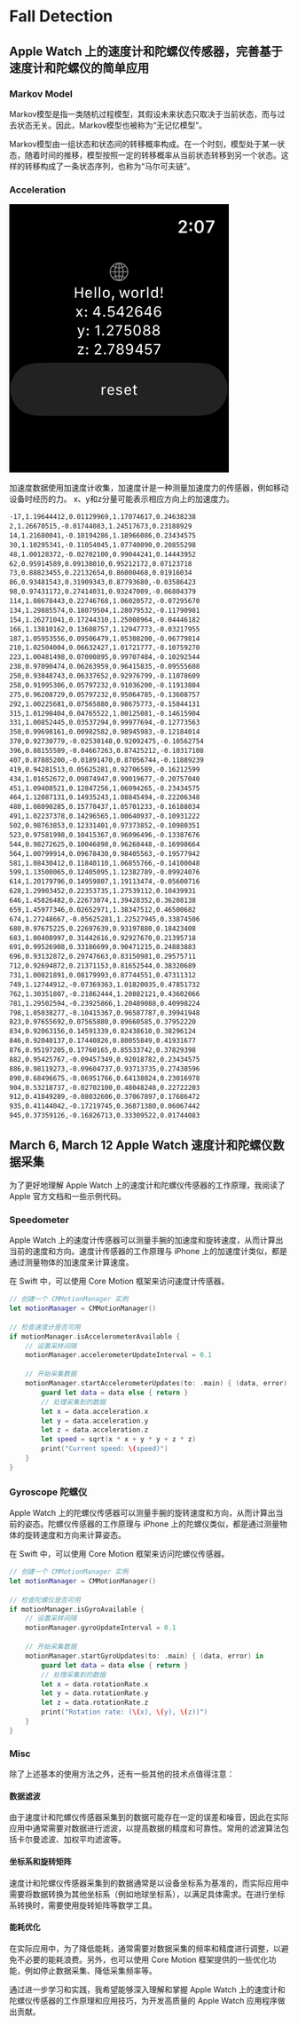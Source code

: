 <!--
 * @Author: Frank Chu
 * @Date: 2023-03-12 22:55:42
 * @LastEditors: Frank Chu
 * @LastEditTime: 2023-03-20 02:11:41
 * @FilePath: /FallDetection/README.md
 * @Description: 
 * 
 * Copyright (c) 2023 by ${git_name}, All Rights Reserved. 
-->
# Fall Detection

## Apple Watch 上的速度计和陀螺仪传感器，完善基于速度计和陀螺仪的简单应用

### Markov Model

Markov模型是指一类随机过程模型，其假设未来状态只取决于当前状态，而与过去状态无关。因此，Markov模型也被称为“无记忆模型”。

Markov模型由一组状态和状态间的转移概率构成。在一个时刻，模型处于某一状态，随着时间的推移，模型按照一定的转移概率从当前状态转移到另一个状态。这样的转移构成了一条状态序列，也称为“马尔可夫链”。

### Acceleration

![acceleration on apple watch](./resource/apple-watch-acceleration.PNG)

加速度数据使用加速度计收集，加速度计是一种测量加速度力的传感器，例如移动设备时经历的力。 x、y和z分量可能表示相应方向上的加速度力。

```txt
-17,1.19644412,0.01129969,1.17074617,0.24638238
2,1.26670515,-0.01744083,1.24517673,0.23188929
14,1.21680041,-0.10194286,1.18966086,0.23434575
30,1.10295341,-0.11054045,1.07740090,0.20855298
48,1.00128372,-0.02702100,0.99044241,0.14443952
62,0.95914589,0.09138010,0.95212172,0.07123718
73,0.88823455,0.22132654,0.86000468,0.01916034
86,0.93481543,0.31909343,0.87793680,-0.03586423
98,0.97431172,0.27414031,0.93247009,-0.06804379
114,1.08678443,0.22746768,1.06020572,-0.07295670
134,1.29885574,0.18079504,1.28079532,-0.11790981
154,1.26271041,0.17244310,1.25008964,-0.04446182
166,1.13810162,0.13608757,1.12947773,-0.03217955
187,1.05953556,0.09506479,1.05308200,-0.06779814
210,1.02504004,0.06632427,1.01721777,-0.10759270
223,1.00481498,0.07000895,0.99707484,-0.10292544
238,0.97090474,0.06263959,0.96415835,-0.09555608
250,0.93848743,0.06337652,0.92976799,-0.11078609
258,0.91995306,0.05797232,0.91036200,-0.11913804
275,0.96208729,0.05797232,0.95064785,-0.13608757
292,1.00225681,0.07565880,0.98675773,-0.15844131
315,1.01298404,0.04765522,1.00125081,-0.14615904
331,1.00852445,0.03537294,0.99977694,-0.12773563
350,0.99698161,0.00982582,0.98945983,-0.12184014
370,0.92730779,-0.02530148,0.92092475,-0.10562754
396,0.88155509,-0.04667263,0.87425212,-0.10317108
407,0.87885200,-0.01891470,0.87056744,-0.11889239
419,0.94281513,0.05625281,0.92706589,-0.16212599
434,1.01652672,0.09874947,0.99019677,-0.20757040
451,1.09408521,0.12847256,1.06094265,-0.23434575
464,1.12087131,0.14935243,1.08845494,-0.22206348
480,1.08090285,0.15770437,1.05701233,-0.16188034
491,1.02237378,0.14296565,1.00640937,-0.10931222
502,0.98763853,0.12331401,0.97373852,-0.10980351
523,0.97581998,0.10415367,0.96096496,-0.13387676
544,0.98272625,0.10046898,0.96268448,-0.16998664
564,1.00799914,0.09678430,0.98405563,-0.19577942
581,1.08430412,0.11840110,1.06855766,-0.14100048
599,1.13500065,0.12405095,1.12382789,-0.09924076
614,1.20179796,0.14959807,1.19113474,-0.05600716
628,1.29903452,0.22353735,1.27539112,0.10439931
646,1.45826482,0.22673074,1.39428352,0.36208138
659,1.45977346,0.02652971,1.38347512,0.46500682
674,1.27248667,-0.05625281,1.22527945,0.33874506
680,0.97675225,0.22697639,0.93197880,0.18423408
683,1.00408997,0.31442616,0.92927670,0.21395718
691,0.99526908,0.33186699,0.90471215,0.24883883
696,0.93132872,0.29747663,0.83150981,0.29575711
712,0.92694872,0.21371153,0.81652544,0.38320689
731,1.00021891,0.08179993,0.87744551,0.47311312
749,1.12744912,-0.07369363,1.01820035,0.47851732
762,1.30351807,-0.21862444,1.20882121,0.43602066
781,1.29502594,-0.23925866,1.20489088,0.40998224
798,1.05038277,-0.10415367,0.96587787,0.39941948
823,0.97655692,0.07565880,0.89660585,0.37952220
834,0.92063156,0.14591339,0.82438610,0.38296124
846,0.92040137,0.17440826,0.80055849,0.41931677
876,0.95197205,0.17760165,0.85533742,0.37829398
882,0.95425767,-0.09457349,0.92018782,0.23434575
886,0.98119273,-0.09604737,0.93713735,0.27438596
890,0.68496675,-0.06951766,0.64138024,0.23016978
904,0.53218737,-0.02702100,0.48048248,0.22722203
912,0.41849289,-0.08032606,0.37067897,0.17686472
935,0.41144042,-0.17219745,0.36871380,0.06067442
945,0.37359126,-0.16826713,0.33309522,0.01744083
```


## March 6, March 12 Apple Watch 速度计和陀螺仪数据采集

为了更好地理解 Apple Watch 上的速度计和陀螺仪传感器的工作原理，我阅读了 Apple 官方文档和一些示例代码。

### Speedometer

Apple Watch 上的速度计传感器可以测量手腕的加速度和旋转速度，从而计算出当前的速度和方向。速度计传感器的工作原理与 iPhone 上的加速度计类似，都是通过测量物体的加速度来计算速度。

在 Swift 中，可以使用 Core Motion 框架来访问速度计传感器。

```swift
// 创建一个 CMMotionManager 实例
let motionManager = CMMotionManager()

// 检查速度计是否可用
if motionManager.isAccelerometerAvailable {
    // 设置采样间隔
    motionManager.accelerometerUpdateInterval = 0.1

    // 开始采集数据
    motionManager.startAccelerometerUpdates(to: .main) { (data, error) in
        guard let data = data else { return }
        // 处理采集到的数据
        let x = data.acceleration.x
        let y = data.acceleration.y
        let z = data.acceleration.z
        let speed = sqrt(x * x + y * y + z * z)
        print("Current speed: \(speed)")
    }
}
```

### Gyroscope 陀螺仪

Apple Watch 上的陀螺仪传感器可以测量手腕的旋转速度和方向，从而计算出当前的姿态。陀螺仪传感器的工作原理与 iPhone 上的陀螺仪类似，都是通过测量物体的旋转速度和方向来计算姿态。

在 Swift 中，可以使用 Core Motion 框架来访问陀螺仪传感器。

```swift
// 创建一个 CMMotionManager 实例
let motionManager = CMMotionManager()

// 检查陀螺仪是否可用
if motionManager.isGyroAvailable {
    // 设置采样间隔
    motionManager.gyroUpdateInterval = 0.1

    // 开始采集数据
    motionManager.startGyroUpdates(to: .main) { (data, error) in
        guard let data = data else { return }
        // 处理采集到的数据
        let x = data.rotationRate.x
        let y = data.rotationRate.y
        let z = data.rotationRate.z
        print("Rotation rate: (\(x), \(y), \(z))")
    }
}
```

### Misc

除了上述基本的使用方法之外，还有一些其他的技术点值得注意：

#### 数据滤波

由于速度计和陀螺仪传感器采集到的数据可能存在一定的误差和噪音，因此在实际应用中通常需要对数据进行滤波，以提高数据的精度和可靠性。常用的滤波算法包括卡尔曼滤波、加权平均滤波等。

#### 坐标系和旋转矩阵

速度计和陀螺仪传感器采集到的数据通常是以设备坐标系为基准的，而实际应用中需要将数据转换为其他坐标系（例如地球坐标系），以满足具体需求。在进行坐标系转换时，需要使用旋转矩阵等数学工具。

#### 能耗优化

在实际应用中，为了降低能耗，通常需要对数据采集的频率和精度进行调整，以避免不必要的能耗浪费。另外，也可以使用 Core Motion 框架提供的一些优化功能，例如停止数据采集、降低采集频率等。

通过进一步学习和实践，我希望能够深入理解和掌握 Apple Watch 上的速度计和陀螺仪传感器的工作原理和应用技巧，为开发高质量的 Apple Watch 应用程序做出贡献。
